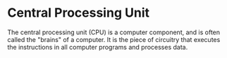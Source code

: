 # Central Processing Unit

The central processing unit (CPU) is a computer component, and is often called the "brains" of a computer.
It is the piece of circuitry that executes the instructions in all computer programs and processes data.
